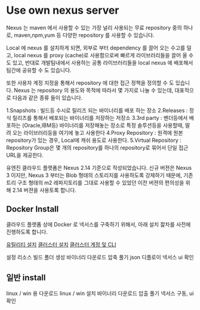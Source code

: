 # Use own nexus server

Nexus 는 maven 에서 사용할 수 있는 가장 널리 사용되는 무료 repository 중의 하나로, maven,npm,yum 등 다양한 repository 를 사용할 수 있습니다.

Local 에 nexus 를 설치하게 되면, 외부로 부터 dependency 를 끌어 오는 수고를 덜고, local nexus 를 proxy (cache)로 사용함으로써 빠르게 라이브러리들을 끌어 올 수 도 있고, 
반대로 개발팀내에서 사용하는 공통 라이브러리들을 local nexus 에 배포해서 팀간에 공유할 수 도 있습니다.

또한 사용자 계정 지정을 통해서 repository 에 대한 접근 정책을 정의할 수 도 있습니다. 
Nexus 는 repository 의 용도와 목적에 따라서 몇 가지로 나눌 수 있는데, 대표적으로 다음과 같은 종류 들이 있습니다.

 1.Snapshots : 빌드등 수시로 릴리즈 되는 바이너리를 배포 하는 장소
 2.Releases : 정식 릴리즈를 통해서 배포되는 바이너리를 저장하는 저장소
 3.3rd party : 벤더등에서 배포하는 (Oracle,IBM등) 바이너리를 저장해놓는 장소로 특정 솔루션등을 사용할때, 딸려 오는 라이브러리등을 여기에 놓고 사용한다
 4.Proxy Repository : 원격에 원본 repository가 있는 경우, Local에 캐쉬 용도로 사용한다.
 5.Virtual Repository : Repository Group은 몇 개의 repository를 하나의 repository로 묶어서 단일 접근 URL을 제공한다.

유엔진 클라우드 플랫폼은 Nexus 2.14 기준으로 작성되었습니다. 신규 버젼은 Nexus 3 이지만, Nexus 3 부터는 Blob 형태의 스토리지를 사용하도록 강제하기 때문에, 
기존 트리 구조 형태의 m2 레파지토리를 그대로 사용할 수 있었던 이전 버젼의 편의성을 위해 2.14 버젼을 사용토록 합니다.

## Docker Install

클라우드 플랫폼 상에 Docker 로 넥서스를 구축하기 위해서, 아래 설치 젍차를 사전에 진행하도록 합니다.

[유틸리티 설치](install-util.md)
[클러스터 설치](install-cluster.md)
[클러스터 계정 및 CLI](install-cluster-user.md)

설정
리소스 빌드
폴더 생성
바이너리 다운로드
압축 풀기
json 디플로이
넥서스 ui 확인


## 일반 install

linux / win 용 다운로드
linux / win 설치
바이너리 다운로드
압출 풀기
넥서스 구동, ui 확인
















